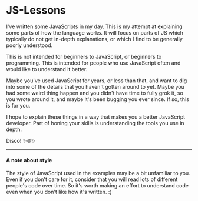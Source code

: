 # JS-Lessons

I've written some JavaScripts in my day. This is my attempt at explaining some parts of how the language works. It will focus on parts of JS which typically do not get in-depth explanations, or which I find to be generally poorly understood.

This is not intended for beginners to JavaScript, or beginners to programming. This is intended for people who use JavaScript often and would like to understand it better.

Maybe you've used JavaScript for years, or less than that, and want to dig into some of the details that you haven't gotten around to yet. Maybe you had some weird thing happen and you didn't have time to fully grok it, so you wrote around it, and maybe it's been bugging you ever since. If so, this is for you.

I hope to explain these things in a way that makes you a better JavaScript developer. Part of honing your skills is understanding the tools you use in depth.

Disco! ✨🌐✨

-------------------------------------------------------

#### A note about style

The style of JavaScript used in the examples may be a bit unfamiliar to you. Even if you don't care for it, consider that you will read lots of different people's code over time. So it's worth making an effort to understand code even when you don't like how it's written. :)
